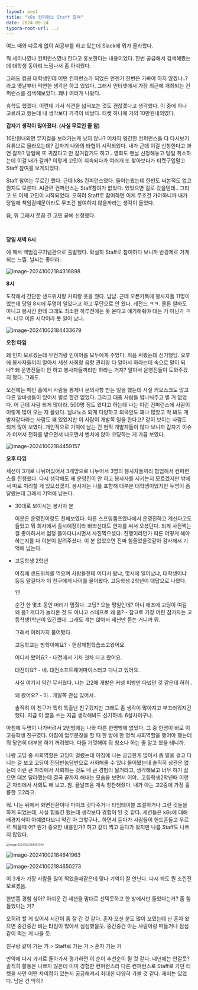 ```yaml
---
layout: post
title: "k8s 컨퍼런스 Staff 참여"
date: 2024-09-24
typora-root-url: ../
---
```


여느 때와 다르게 없이 AI공부를 하고 있는데 Slack에 뭐가 올라왔다.  

뭐 세미나였나 컨퍼런스였나 한다고 홍보한다는 내용이었다. 한번 궁금해서 검색해봤는데 대학생 동아리 느낌나서 좀 아쉬웠다. 

그래도 컴공 대학생인데 어떤 컨퍼런스가 되었든 언젠가 한번은 가봐야 하지 않겠나..? 라고 옛날부터 막연한 생각은 하고 있었다. 그래서 인터넷에서 가장 최근에 개최되는 컨퍼런스를 검색해보았다. 꽤나 여러개 나왔다. 

휴학도 했겠다. 이런데 가서 식견을 넓혀보는 것도 괜찮겠다고 생각했다. 이 중에 하나 고르려고 했는데 내 생각보다 가격이 비쌌다. 티켓 하나에 거의 10만원내외였다. 

**갑자기 생각이 많아졌다. (사실 무료인 줄 암)**

 10만원내외면 뮤지컬을 보러가는게 낫지 않나? 어차피 엥간한 컨퍼런스들 다 다시보기 유튜브로 올라오는데? 갑자기 나와의 타협이 시작되었다. 내가 근데 이걸 신청한다고 과연 갈까? 당일에 또 귀찮다고 안 갈거같기도 하고.. 영화도 맨날 신청해놓고 당일 취소하는데 이걸 내가 갈까? 이렇게 고민이 지속되다가 여러개 또 찾아보다가 티켓구입말고 Staff 참여를 보게되었다.

Staff 참여는 무료긴 했다. 근데 k8s 컨퍼런스였다. 들어는봤는데 한번도 써본적도 없고 뭔지도 모른다. AI관련 컨퍼런스는 Staff참여가 없었다. 있었으면 걸로 갔을텐데.. 그리고 또 이제 고민이 시작되었다. 오히려 Staff로 참여하면 이게 무조건 가야하니까 내가 당일에 책임감때문이라도 무조건 참여하지 않을까라는 생각이 들었다. 

음, 뭐 그래서 쪼끔 긴 고민 끝에 신청했다. 

<br>

**당일 새벽 6시**

에 깨서 백범김구기념관으로 출발했다. 확실히 Staff로 참여하다 보니까 반강제로 가게 되는 느낌. 날씨는 좋더라.

![image-20241002184316898](/assets/img/image-20241002184316898.png)

**8시**

도착해서 간단한 샌드위치랑 커피랑 옷을 줬다. 냠냠. 근데 오픈카톡에 봉사자들 11명이었는데 당일 8시에 두명이 일있다고 하고 무단으로 안 왔다. 레전드 ㅋㅋ. 물론 알바도 아니고 봉사긴 한데 그래도 최소한 하루전에는 못 온다고 얘기해줘야 대는 거 아닌가 ㅋㅋ. 너무 이른 시각이라 못 일어 났나.

![image-20241002184433679](/assets/img/image-20241002184433679.png)

**오전 타임**

왜 인지 모르겠는데 무전기랑 인이어를 모두에게 주었다. 처음 써봤는데 신기했당. 오후에 봉사자들끼리 알아서 세션 사회랑 음향 관리랑 다 알아서 하라는데 속으로 말이 되나? 왜 운영진들이 안 하고 봉사자들끼리만 하라는 거지? 알아서 운영진들이 도와주겠지 했다. 그래도. 

오전에는 메인 홀에서 사람들 통제나 문의사항 받는 일을 했는데 사실 키오스크도 많고 다른 알바생들이 있어서 별로 할건 없었다. 그리고 대충 사람들 밥나눠주고 별 거 없었다.  어 근데 사람 되게 많더라. 500명 정도 왔다고 하는데 나는 이런 컨퍼런스에 사람이 이렇게 많이 오는 지 몰랐다. 남녀노소 되게 다양하고 외국인도 꽤나 많았고 딱 봐도 개발자같다라는 사람도 꽤 있었지만 이 사람이 개발쪽 일을 한다고? 같이 보이는 사람도 되게 많이 보였다. 개인적으로 기억에 남는 건 현직 개발자들이 많다 보니까 갑자기 이슈가 터져서 전화를 받으면서 나오면서 벤치에 앉아 코딩하는 게 가끔 보였다.  

![image-20241002184459157](/assets/img/image-20241002184459157.png)

 **오후 타임**

세션이 3개로 나뉘어있어서 3개방으로 나누어서 3명의 봉사자들끼리 협업해서 컨퍼런스를 진행했다. 다시 생각해도 왜 운영진이 안 하고 봉사자를 시키는지 모르겠지만 밖에서 따로 처리할 게 있으셨겠지. 봉사자는 나를 포함해 대부분 대학생이었지만 두명이 좀 달랐는데 그래서 기억에 남는다. 

- 30대로 보이시는 봉사자 분

  이분은 운영진이랑도 친해보였다. 다른 스프링캠프였나에서 운영진하고 계신다고도 들었고 뭐 회사에서 출시예정이라 바쁘신대도 연차를 써서 오셨단다. 되게 사진찍는걸 좋아하셔서 엄청 돌아다니시면서 사진찍으셨다. 진행이라던가 따른 어떻게 해야하는지를 다 이분이 알려주셨다. 이 분 없었으면 진짜 힘들었을것같아 감사해서 기억에 남는다.  

- 고등학생 2학년

  아침에 샌드위치를 먹으며 사람들한테 어디서 왔냐, 몇시에 일어났냐, 대학생이냐 등등 말걸다가 이 친구에게 나이를 물어봤다. 고등학생 2학년이 대답으로 나왔다. 

  ??

  순간 한 몇초 동안 머리가 멈췄다. 고딩? 오늘 평일인데? 아니 애초에 고딩이 여길 왜 옴? 게다가 놀러온 것 도 아니고 스태프로 왜 옴? - 참고로 가장 어린 참가자는 고등학생1학년이 있긴했다. 그래도 걔는 앉아서 세션만 듣는 거니까 뭐.

  그래서 여러가지 물어봤다. 

  

  고등학교는 방학이에요? - 현장체험학습쓰고왔어요. 

  어디서 왔어요? - 대전에서 기차 첫차 타고 왔어요.

  대전이요? - 네. 대전소프트웨어마이스터고 다니고 있어요.

  사실 여기서 약간 무서웠다. 나는 고2때 개발은 커녕 피방만 다녔던 것 같은데 허허..

  

  왜 왔어요? - 아.. 개발쪽 관심 있어서..

  솔직히 이 친구가 특히 특출난 친구겠지만 그래도 좀 생각이 많아지고 부끄러워지긴 했다. 지금 이 글을 쓰는 지금 생각해봐도 신기하네. 6살차이구나. 

아침에 두명이 나가버려서 2번방에는 나와 다른 한명밖에 없었다. 그 중 한명이 바로 이 고등학생 친구였다. 아침에 업무분장을 할 때 한 방에 한 명씩 사회역할을 했어야 했는데 뭐 당연히 대부분 하기 꺼려했다. 다들 기껏해야 뭐 청소나 하는 줄 알고 왔을 테니까.

나랑 고딩 중 사회역할은 고딩이 걸렸는데 아침에 나는 궁금한게 많아서 좀 말을 걸고 다니는 걸 보고 고딩이 진담반농담반으로 사회해줄 수 있냐 물어봤는데 솔직히 상관은 없는데 이런 큰 자리에서 사회하는 것도 네 큰 경험이 될거라고, 생각해보고 너무 하기 싫으면 대본 달라했는데 결국 끝까지 해내는 모습을 보면서 이야.. 고등학생2학년때 이런 큰 자리에서 사회도 해 보고. 참. 끝날쯔음 계속 칭찬해줬다. 내가 아는 고2중에 가장 훌륭한 고2라고. 

뭐. 나는 뒤에서 화면전환이나 마이크 갖다주거나 타임테이블 조절하거나 그런 것들을 하게 되었는데, 사실 힘들긴 했는데 생각보다 경험이 된 것 같다. 세션들은 k8s에 대해 배경지식이 아예없다보니 약간 아 그렇구나.. 하면서 듣다가 사람들이 핸드폰들고 우르르 찍을때 어? 뭔가 중요한 내용인가? 하고 같이 찍고 듣다가 왔지만 나름 Staff도 나쁘지 않았다. 

<img src="/assets/img/image-20241002184557040.png" alt="image-20241002184557040" style="zoom:50%;" />

![image-20241002184641963](/assets/img/image-20241002184641963.png)

![image-20241002184650273](/assets/img/image-20241002184650273.png)

이 3개가 가장 사람들 많이 찍었을때같은데 맞나 기억이 잘 안난다. 다시 봐도 뭔 소린진 모르겠음.

한번쯤 경험 삼아? 아쉬운 건 세션을 맘대로 선택못하고 한 방에서만 들었다는거? 좀 힘들었다는 거?

오히려 할 게 있어서 시간이 좀 잘 간 것 같다. 혼자 오신 분도 많이 보였는데 난 혼자 왔으면 중간중간 비는 타임이 많아서 심심했을듯. 중간중간 아는 사람이랑 떠들거나 점심같이 먹는 게 나을 듯.

친구랑 같이 가는 거 > Staff로 가는 거 > 혼자 가는 거

만약에 다시 과거로 돌아가서 평가하면 이 순이 추천순이 될 것 같다. 내년에는 안갈듯? 솔직히 활동은 나쁘지 않은데 이미 경험한 컨퍼런스라 다른 컨퍼런스로 Staff로 가던 티켓을 사던 어떤 차이점이 있는지 궁금해져서 최대한 다양히 가볼 것 같다. 재미는 있었다. 남은 건 딱히?













